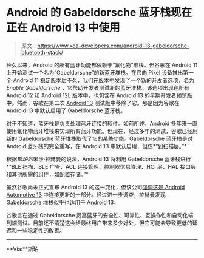 # Android 的 Gabeldorsche 蓝牙栈现在正在 Android 13 中使用

> 原文：<https://www.xda-developers.com/android-13-gabeldorsche-bluetooth-stack/>

长久以来，Android 的所有蓝牙功能都依赖于“氟化物”堆栈。但谷歌在 Android 11 上开始测试一个名为“Gabeldorsche”的新蓝牙堆栈。在它向 Pixel 设备推出第一个 Android 11 稳定版本后不久，我们[在版本](https://www.xda-developers.com/hidden-changes-android-11-source-code/#:~:text=what%20is%20gabeldorsche%3F)中发现了一个新的开发者选项，名为 *Enable Gabeldorsche* ，它帮助开发者测试新的蓝牙堆栈。该选项出现在所有 Android 12 和 Android 12L 版本中，也包含在 Android 13 的早期开发者预览版中。然而，谷歌在第二次 [Android 13](https://www.xda-developers.com/android-13/) 测试版中移除了它。那是因为谷歌在 Android 13 中默认启用了 Gabeldorsche 蓝牙栈。

对于不知道，蓝牙栈是负责处理蓝牙连接的软件。如前所述，Android 多年来一直使用氟化物蓝牙堆栈来实现所有蓝牙功能。但现在，经过多年的测试，谷歌已经用新的 Gabeldorsche 蓝牙堆栈取代了它的某些功能。Gabeldorsche 蓝牙栈是对 Android 蓝牙栈的完全重写，在 Android 13 中默认启用，但仅*“到扫描层。”*

根据*斯珀的*米沙·拉赫曼的说法，Android 13 将利用 Gabeldorsche 蓝牙栈进行*“BLE 扫描、BLE 广告、ACL 连接管理、控制器信息管理、HCI 层、HAL 接口层和其他所需的组件，如配置存储。”*

虽然谷歌尚未正式宣布 Android 13 的这一变化，但该公司[强调这是 Android Automotive 13](https://www.xda-developers.com/android-automotive-13-rollout/) 中连接更新的一部分。经过进一步调查，拉赫曼发现 Gabeldorsche 堆栈似乎也适用于 Android 13。

谷歌旨在通过 Gabeldorsche 提高蓝牙的安全性、可靠性、互操作性和自动化端到端测试。目前还不清楚这会给最终用户带来多少好处，但它可能会导致更低的延迟和一些稳定性的改善。

* * *

**Via:**斯珀